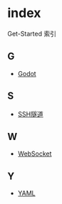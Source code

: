 # index
Get-Started 索引

## G

- [Godot](https://www.bilibili.com/video/BV14Y411h7Po) 


## S
- [SSH隧道](https://www.lixueduan.com/posts/linux/07-ssh-tunnel/)


## W

- [WebSocket](https://www.bilibili.com/video/BV1oo4y1w7Rm)


## Y
- [YAML](https://dev.to/paulasantamaria/introduction-to-yaml-125f)
